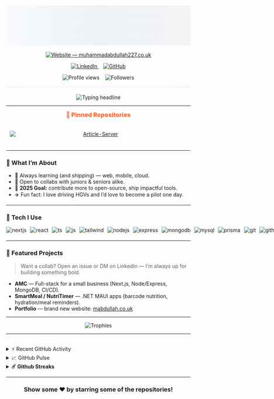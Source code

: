 <!-- HERO -->
<picture>
  <source media="(prefers-color-scheme: dark)" srcset="./assets/hero-pro-dark.svg">
  <img src="./assets/hero-pro-light.svg" alt="Muhammad Abdullah — Professional Header">
</picture>

<p align="center">
  <a href="https://muhammadabdullah227.co.uk">
    <picture>
      <source media="(prefers-color-scheme: dark)" srcset="https://img.shields.io/website?down_message=offline&label=muhammadabdullah227.co.uk&style=for-the-badge&up_message=online&url=https%3A%2F%2Fmuhammadabdullah227.co.uk&labelColor=0B1220&color=111827">
      <img alt="Website — muhammadabdullah227.co.uk"
           src="https://img.shields.io/website?down_message=offline&label=muhammadabdullah227.co.uk&style=for-the-badge&up_message=online&url=https%3A%2F%2Fmuhammadabdullah227.co.uk&labelColor=F8FAFC&color=EEF2F7">
    </picture>
  </a>
</p>
<!-- Social row (centered) -->
<p align="center">
  <!-- LinkedIn -->
  <a href="https://linkedin.com/in/muhammad-abdullah227">
    <picture>
      <source media="(prefers-color-scheme: dark)" srcset="https://img.shields.io/badge/LinkedIn-111827?logo=linkedin&logoColor=0A66C2&labelColor=0B1220">
      <img alt="LinkedIn"
           src="https://img.shields.io/badge/LinkedIn-EEF2F7?logo=linkedin&logoColor=0A66C2&labelColor=F8FAFC">
    </picture>
  </a>
&nbsp;&nbsp;
  <a href="https://github.com/MA1002643">
    <picture>
      <source media="(prefers-color-scheme: dark)" srcset="https://img.shields.io/badge/GitHub-111827?logo=github&logoColor=E5E7EB&labelColor=0B1220">
      <img alt="GitHub"
           src="https://img.shields.io/badge/GitHub-EEF2F7?logo=github&logoColor=0C1A25&labelColor=F8FAFC">
    </picture>
  </a>
</p>

<!-- Metrics row (centered, matches social colors, keeps live count) -->
<p align="center">
  <!-- Profile views (dynamic via Shields, styled to match Followers) -->
  <picture>
    <source media="(prefers-color-scheme: dark)" srcset="https://img.shields.io/badge/dynamic/xml?label=Profile%20views&style=flat&labelColor=0B1220&color=111827&query=%2F%2F*%5Blocal-name()%3D'text'%5D%5Blast()%5D&url=https%3A%2F%2Fkomarev.com%2Fghpvc%2F%3Fusername%3DMA1002643">
    <img alt="Profile views" src="https://img.shields.io/badge/dynamic/xml?label=Profile%20views&style=flat&labelColor=F8FAFC&color=EEF2F7&query=%2F%2F*%5Blocal-name()%3D'text'%5D%5Blast()%5D&url=https%3A%2F%2Fkomarev.com%2Fghpvc%2F%3Fusername%3DMA1002643">
  </picture>
  &nbsp;&nbsp;
  <!-- Followers (unchanged, colors are the reference) -->
  <picture>
    <source media="(prefers-color-scheme: dark)" srcset="https://img.shields.io/github/followers/MA1002643?label=Followers&style=flat&labelColor=0B1220&color=111827">
    <img alt="Followers" src="https://img.shields.io/github/followers/MA1002643?label=Followers&style=flat&labelColor=F8FAFC&color=EEF2F7">
  </picture>
</p>

<!-- Animated underline under socials -->
<p align="center" style="margin-top:-8px;">
  <picture>
    <source media="(prefers-color-scheme: dark)" srcset="./assets/social-underline-dark.svg">
    <img src="./assets/social-underline-light.svg" alt="" />
  </picture>
</p>

<!-- Typing headline (theme-aware colors) -->
<p align="center">
  <picture>
    <!-- Dark mode: light text -->
    <source media="(prefers-color-scheme: dark)" srcset="https://readme-typing-svg.demolab.com?font=Fira+Code&size=22&duration=2800&pause=600&center=true&vCenter=true&width=900&color=E5E7EB&lines=Building+polished+experiences+for+web%2C+mobile+%26+cloud;Obsessed+with+clean+architecture%2C+CI%2FCD%2C+and+DX;Let%E2%80%99s+ship+something+people+love+%F0%9F%9A%80">
    <!-- Light mode: dark text -->
    <img src="https://readme-typing-svg.demolab.com?font=Fira+Code&size=22&duration=2800&pause=600&center=true&vCenter=true&width=900&color=0C1A25&lines=Building+polished+experiences+for+web%2C+mobile+%26+cloud;Obsessed+with+clean+architecture%2C+CI%2FCD%2C+and+DX;Let%E2%80%99s+ship+something+people+love+%F0%9F%9A%80" alt="Typing headline" />
  </picture>
</p>

---

<!-- PINNED: START -->
<h3 align="center" style="margin:0 0 12px; color:#FF652F; font-weight:800;">📌 Pinned Repositories</h3>
<table align="center" cellspacing="0" cellpadding="0" border="0" style="border:0; border-collapse:separate; margin:0 auto;">
<tr>
<td align="center" valign="top" width="50%" style="padding:12px 24px 12px 0px; border:0;">
<a href="https://github.com/MA1002643/Article-Server">
<div style="padding:10px; box-sizing:border-box;">
<picture>
<source media="(prefers-color-scheme: dark)" srcset="https://github-readme-stats.vercel.app/api/pin/?username=MA1002643&repo=Article-Server&show_owner=false&hide_border=true&title_color=ff652f&icon_color=FFE400&cache_seconds=21600&text_color=ffffff&bg_color=0D1117">
<img alt="Article-Server" src="https://github-readme-stats.vercel.app/api/pin/?username=MA1002643&repo=Article-Server&show_owner=false&hide_border=true&title_color=ff652f&icon_color=FFE400&cache_seconds=21600&text_color=0c1a25&bg_color=ffffff" width="480" style="max-width:100%; height:auto; display:block;">
</picture>
</div>
</a>
</td>
<td align="center" valign="top" width="50%" style="padding:12px 0px 12px 24px; border:0;">
<a href="https://github.com/MA1002643/First-Year-Final-Group-Project">
<div style="padding:10px; box-sizing:border-box;">
<picture>
<source media="(prefers-color-scheme: dark)" srcset="https://github-readme-stats.vercel.app/api/pin/?username=MA1002643&repo=First-Year-Final-Group-Project&show_owner=false&hide_border=true&title_color=ff652f&icon_color=FFE400&cache_seconds=21600&text_color=ffffff&bg_color=0D1117">
<img alt="First-Year-Final-Group-Project" src="https://github-readme-stats.vercel.app/api/pin/?username=MA1002643&repo=First-Year-Final-Group-Project&show_owner=false&hide_border=true&title_color=ff652f&icon_color=FFE400&cache_seconds=21600&text_color=0c1a25&bg_color=ffffff" width="480" style="max-width:100%; height:auto; display:block;">
</picture>
</div>
</a>
</td>
</tr>
</table>
<!-- PINNED: END -->

---

### 🚀 What I’m About

- 🌱 Always learning (and shipping) — web, mobile, cloud.
- 🤝 Open to collabs with juniors & seniors alike.
- 🎯 **2025 Goal:** contribute more to open-source, ship impactful tools.
- ✈️ Fun fact: I love driving HGVs and I’d love to become a pilot one day.

---

### 🧰 Tech I Use

<!--TECH:START-->
<p align="center" style="white-space:nowrap;">
  <picture style="display:inline-block;margin:0 6px 6px 0;">
    <source media="(prefers-color-scheme: dark)" srcset="https://skillicons.dev/icons?i=nextjs&theme=dark">
    <img src="https://skillicons.dev/icons?i=nextjs" alt="nextjs" height="44">
  </picture>
  <picture style="display:inline-block;margin:0 6px 6px 0;">
    <source media="(prefers-color-scheme: dark)" srcset="https://skillicons.dev/icons?i=react&theme=dark">
    <img src="https://skillicons.dev/icons?i=react" alt="react" height="44">
  </picture>
  <picture style="display:inline-block;margin:0 6px 6px 0;">
    <source media="(prefers-color-scheme: dark)" srcset="https://skillicons.dev/icons?i=ts&theme=dark">
    <img src="https://skillicons.dev/icons?i=ts" alt="ts" height="44">
  </picture>
  <picture style="display:inline-block;margin:0 6px 6px 0;">
    <source media="(prefers-color-scheme: dark)" srcset="https://skillicons.dev/icons?i=js&theme=dark">
    <img src="https://skillicons.dev/icons?i=js" alt="js" height="44">
  </picture>
  <picture style="display:inline-block;margin:0 6px 6px 0;">
    <source media="(prefers-color-scheme: dark)" srcset="https://skillicons.dev/icons?i=tailwind&theme=dark">
    <img src="https://skillicons.dev/icons?i=tailwind" alt="tailwind" height="44">
  </picture>
  <picture style="display:inline-block;margin:0 6px 6px 0;">
    <source media="(prefers-color-scheme: dark)" srcset="https://skillicons.dev/icons?i=nodejs&theme=dark">
    <img src="https://skillicons.dev/icons?i=nodejs" alt="nodejs" height="44">
  </picture>
  <picture style="display:inline-block;margin:0 6px 6px 0;">
    <source media="(prefers-color-scheme: dark)" srcset="https://skillicons.dev/icons?i=express&theme=dark">
    <img src="https://skillicons.dev/icons?i=express" alt="express" height="44">
  </picture>
  <picture style="display:inline-block;margin:0 6px 6px 0;">
    <source media="(prefers-color-scheme: dark)" srcset="https://skillicons.dev/icons?i=mongodb&theme=dark">
    <img src="https://skillicons.dev/icons?i=mongodb" alt="mongodb" height="44">
  </picture>
  <picture style="display:inline-block;margin:0 6px 6px 0;">
    <source media="(prefers-color-scheme: dark)" srcset="https://skillicons.dev/icons?i=mysql&theme=dark">
    <img src="https://skillicons.dev/icons?i=mysql" alt="mysql" height="44">
  </picture>
  <picture style="display:inline-block;margin:0 6px 6px 0;">
    <source media="(prefers-color-scheme: dark)" srcset="https://skillicons.dev/icons?i=prisma&theme=dark">
    <img src="https://skillicons.dev/icons?i=prisma" alt="prisma" height="44">
  </picture>
  <picture style="display:inline-block;margin:0 6px 6px 0;">
    <source media="(prefers-color-scheme: dark)" srcset="https://skillicons.dev/icons?i=git&theme=dark">
    <img src="https://skillicons.dev/icons?i=git" alt="git" height="44">
  </picture>
  <picture style="display:inline-block;margin:0 6px 6px 0;">
    <source media="(prefers-color-scheme: dark)" srcset="https://skillicons.dev/icons?i=githubactions&theme=dark">
    <img src="https://skillicons.dev/icons?i=githubactions" alt="githubactions" height="44">
  </picture>
  <picture style="display:inline-block;margin:0 6px 6px 0;">
    <source media="(prefers-color-scheme: dark)" srcset="https://skillicons.dev/icons?i=vercel&theme=dark">
    <img src="https://skillicons.dev/icons?i=vercel" alt="vercel" height="44">
  </picture>
  <picture style="display:inline-block;margin:0 6px 6px 0;">
    <source media="(prefers-color-scheme: dark)" srcset="https://skillicons.dev/icons?i=dotnet&theme=dark">
    <img src="https://skillicons.dev/icons?i=dotnet" alt="dotnet" height="44">
  </picture>
  <picture style="display:inline-block;margin:0 6px 6px 0;">
    <source media="(prefers-color-scheme: dark)" srcset="https://skillicons.dev/icons?i=aws&theme=dark">
    <img src="https://skillicons.dev/icons?i=aws" alt="aws" height="44">
  </picture>
  <picture style="display:inline-block;margin:0 6px 6px 0;">
    <source media="(prefers-color-scheme: dark)" srcset="https://skillicons.dev/icons?i=jest&theme=dark">
    <img src="https://skillicons.dev/icons?i=jest" alt="jest" height="44">
  </picture>
  <picture style="display:inline-block;margin:0 6px 6px 0;">
    <source media="(prefers-color-scheme: dark)" srcset="https://skillicons.dev/icons?i=eslint&theme=dark">
    <img src="https://skillicons.dev/icons?i=eslint" alt="eslint" height="44">
  </picture>
  <picture style="display:inline-block;margin:0 6px 6px 0;">
    <source media="(prefers-color-scheme: dark)" srcset="https://skillicons.dev/icons?i=prettier&theme=dark">
    <img src="https://skillicons.dev/icons?i=prettier" alt="prettier" height="44">
  </picture>
  <picture style="display:inline-block;margin:0 6px 6px 0;">
    <source media="(prefers-color-scheme: dark)" srcset="https://skillicons.dev/icons?i=java&theme=dark">
    <img src="https://skillicons.dev/icons?i=java" alt="java" height="44">
  </picture>
  <picture style="display:inline-block;margin:0 6px 6px 0;">
    <source media="(prefers-color-scheme: dark)" srcset="https://skillicons.dev/icons?i=php&theme=dark">
    <img src="https://skillicons.dev/icons?i=php" alt="php" height="44">
  </picture>
  <picture style="display:inline-block;margin:0 6px 6px 0;">
    <source media="(prefers-color-scheme: dark)" srcset="https://skillicons.dev/icons?i=bash&theme=dark">
    <img src="https://skillicons.dev/icons?i=bash" alt="bash" height="44">
  </picture>
  <picture style="display:inline-block;margin:0 6px 6px 0;">
    <source media="(prefers-color-scheme: dark)" srcset="https://skillicons.dev/icons?i=c&theme=dark">
    <img src="https://skillicons.dev/icons?i=c" alt="c" height="44">
  </picture>
  <picture style="display:inline-block;margin:0 6px 6px 0;">
    <source media="(prefers-color-scheme: dark)" srcset="https://skillicons.dev/icons?i=threejs&theme=dark">
    <img src="https://skillicons.dev/icons?i=threejs" alt="threejs" height="44">
  </picture>
  <picture style="display:inline-block;margin:0 6px 6px 0;">
    <source media="(prefers-color-scheme: dark)" srcset="https://skillicons.dev/icons?i=vue&theme=dark">
    <img src="https://skillicons.dev/icons?i=vue" alt="vue" height="44">
  </picture>
</p>
<!--TECH:END-->

---

### 🧪 Featured Projects

> Want a collab? Open an issue or DM on LinkedIn — I’m always up for building something bold.

- **AMC** — Full-stack for a small business (Next.js, Node/Express, MongoDB, CI/CD).
- **SmartMeal / NutriTimer** — .NET MAUI apps (barcode nutrition, hydration/meal reminders).
- **Portfolio** — brand new website: <a href="https://abdullah-portfolio-chi.vercel.app/">mabdullah.co.uk</a>

---

<p align="center">
  <img alt="Trophies"
       src="https://github-profile-trophy.vercel.app/?username=MA1002643&theme=apprentice&no-frame=true&no-bg=true&row=1&column=6&margin-w=12&margin-h=12" />
</p>

---

<br />
<details>
<br />

<summary>⚡ Recent GitHub Activity</summary>

<!--RECENT_ACTIVITY:start-->

⬆️ Pushed 1 commit(s) to [MA1002643/MA1002643](https://github.com/MA1002643/MA1002643)<br>
⬆️ Pushed 1 commit(s) to [MA1002643/MA1002643](https://github.com/MA1002643/MA1002643)<br>
⬆️ Pushed 2 commit(s) to [MA1002643/MA1002643](https://github.com/MA1002643/MA1002643)<br>
⬆️ Pushed 1 commit(s) to [MA1002643/MA1002643](https://github.com/MA1002643/MA1002643)<br>
⬆️ Pushed 1 commit(s) to [MA1002643/MA1002643](https://github.com/MA1002643/MA1002643)<br>
<!--RECENT_ACTIVITY:end-->

<!--RECENT_ACTIVITY:last_update-->

Last Updated: Saturday, September 27th, 2025, 8:31:00 am

<!--RECENT_ACTIVITY:last_update_end-->
</details>

<details>
  <summary>📈 GitHub Pulse</summary>

  <br />
  <table>
    <tr>
      <td>
        <!-- GitHub Stats -->
        <picture>
          <source media="(prefers-color-scheme: dark)" srcset="https://github-readme-stats-chi-woad.vercel.app/api?username=MA1002643&show_icons=true&hide_border=false&title_color=ff652f&icon_color=FFE400&bg_color=0D1117&text_color=ffffff&border_color=30363D&cache_seconds=7200" />
          <img alt="Muhammad Abdullah — GitHub Stats" height="180" src="https://github-readme-stats-chi-woad.vercel.app/api?username=MA1002643&show_icons=true&hide_border=false&title_color=ff652f&icon_color=FFE400&bg_color=ffffff&text_color=0C1A25&border_color=0c1a25&cache_seconds=7200" />
        </picture>
      </td>
      <td>
        <!-- Most Used Languages -->
        <picture>
          <source media="(prefers-color-scheme: dark)" srcset="https://github-readme-stats-chi-woad.vercel.app/api/top-langs?username=MA1002643&layout=compact&langs_count=10&size_weight=0.5&count_weight=0.5&custom_title=Most%20Used%20Languages&bg_color=0D1117&title_color=ff652f&text_color=ffffff&border_color=30363D&hide_border=false&cache_seconds=7200" />
          <img alt="Muhammad Abdullah — Most Used Languages" height="180" src="https://github-readme-stats-chi-woad.vercel.app/api/top-langs?username=MA1002643&layout=compact&langs_count=10&size_weight=0.5&count_weight=0.5&custom_title=Most%20Used%20Languages&bg_color=ffffff&title_color=ff652f&text_color=0C1A25&border_color=0c1a25&hide_border=false&cache_seconds=7200" />
        </picture>
      </td>
    </tr>
  </table>
</details>

<details>
  <summary><b>☄️ Github Streaks</b></summary>

  <br />
<!-- GitHub Streak (matches your theme) -->
  <picture>
          <source media="(prefers-color-scheme: dark)" srcset="https://github-readme-streak-stats.herokuapp.com/?user=MA1002643&hide_border=false&background=0D1117&border=30363D&ring=ff652f&fire=FFE400&currStreakNum=ffffff&currStreakLabel=ffffff&sideNums=ffffff&sideLabels=ffffff&dates=9CA3AF" />
          <img alt="Muhammad Abdullah — GitHub Streak" height="180" src="https://github-readme-streak-stats.herokuapp.com/?user=MA1002643&hide_border=false&background=ffffff&border=0c1a25&ring=ff652f&fire=FFE400&currStreakNum=0C1A25&currStreakLabel=0C1A25&sideNums=0C1A25&sideLabels=0C1A25&dates=6B7280" />
        </picture>
</details>

---

<div align="center">

### Show some ❤️ by starring some of the repositories!

</div>
